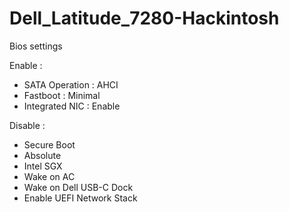 # Dell_Latitude_7280-Hackintosh
Bios settings

Enable :
- SATA Operation : AHCI
- Fastboot : Minimal
- Integrated NIC : Enable

Disable :
- Secure Boot
- Absolute
- Intel SGX
- Wake on AC
- Wake on Dell USB-C Dock
- Enable UEFI Network Stack
